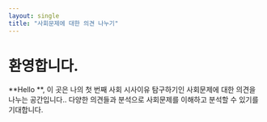 ```yaml
---
layout: single
title: "사회문제에 대한 의견 나누기"
---
```


# 환영합니다.

**Hello **, 이 곳은 나의 첫 번째 사회 시사이유 탐구하기인 사회문제에 대한 의견을 나누는 공간입니다..
다양한 의견들과 분석으로 사회문제를 이해하고 분석할 수 있기를 기대합니다.
